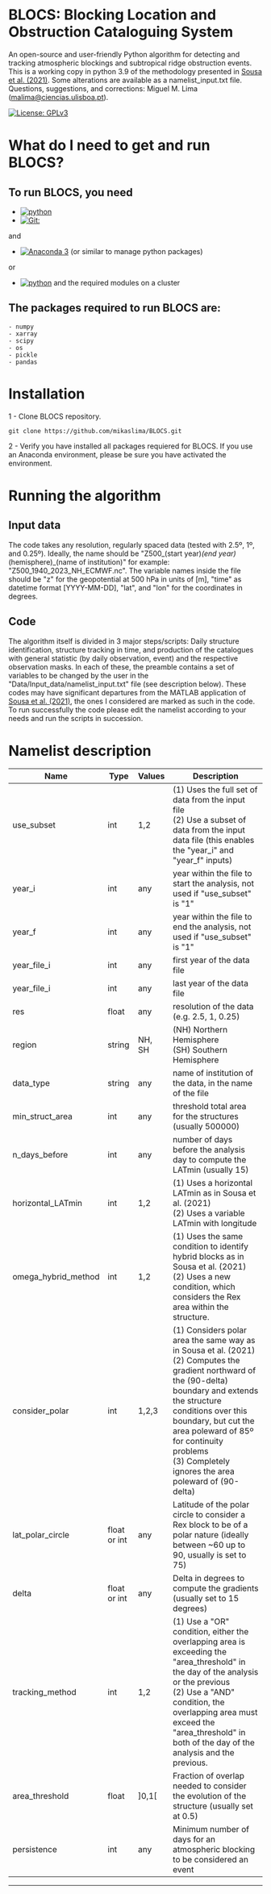 # BLOCS: Blocking Location and Obstruction Cataloguing System
An open-source and user-friendly Python algorithm for detecting and tracking atmospheric blockings and subtropical ridge obstruction events.
This is a working copy in python 3.9 of the methodology presented in [Sousa et al. (2021)](https://doi.org/10.1175/JCLI-D-20-0658.1). Some alterations are available as a namelist_input.txt file.
Questions, suggestions, and corrections: Miguel M. Lima (malima@ciencias.ulisboa.pt).

[![License: GPLv3](https://img.shields.io/badge/License-GPLv3-blue.svg)](https://www.gnu.org/licenses/gpl-3.0)

# What do I need to get and run BLOCS?

## To run BLOCS, you need

   * [![python](https://img.shields.io/badge/Python-3-3776AB.svg?style=flat&logo=python&logoColor=white)](https://www.python.org)
   * [![Git: ](https://img.shields.io/badge/Git--blue)](https://git-scm.com/)

and

 * [![Anaconda 3](https://img.shields.io/badge/Anaconda-3-green.svg)](https://www.anaconda.com/) (or similar to manage python packages)

or

  *  [![python](https://img.shields.io/badge/Python-3-3776AB.svg?style=flat&logo=python&logoColor=white)](https://www.python.org) and the required modules on a cluster

## The packages required to run BLOCS are:
  
```
- numpy
- xarray
- scipy
- os
- pickle
- pandas
```

# Installation

1 - Clone BLOCS repository.

 ```
git clone https://github.com/mikaslima/BLOCS.git
  ```

2 - Verify you have installed all packages requiered for BLOCS. If you use an Anaconda environment, please be sure you have activated the environment.

# Running the algorithm

## Input data

The code takes any resolution, regularly spaced data (tested with 2.5º, 1º, and 0.25º). Ideally, the name should be "Z500_(start year)_(end year)_(hemisphere)_(name of institution)" for example: "Z500_1940_2023_NH_ECMWF.nc". The variable names inside the file should be "z" for the geopotential at 500 hPa in units of [m], "time" as datetime format [YYYY-MM-DD], "lat", and "lon" for the coordinates in degrees.

## Code

The algorithm itself is divided in 3 major steps/scripts: Daily structure identification, structure tracking in time, and production of the catalogues with general statistic (by daily observation, event) and the respective observation masks.
In each of these, the preamble contains a set of variables to be changed by the user in the "Data/Input_data/namelist_input.txt" file (see description below).
These codes may have significant departures from the MATLAB application of [Sousa et al. (2021)](https://doi.org/10.1175/JCLI-D-20-0658.1), the ones I considered are marked as such in the code.
To run successfully the code please edit the namelist according to your needs and run the scripts in succession.

# Namelist description

Name                |  Type         |   Values    |     Description
--------------------|---------------|-------------|-----------------
use_subset          |  int          |   1,2       | (1) Uses the full set of data from the input file<br>(2) Use a subset of data from the input data file (this enables the "year_i" and "year_f" inputs)
year_i              |  int          |   any       | year within the file to start the analysis, not used if "use_subset" is "1"
year_f              |  int          |   any       | year within the file to end the analysis, not used if "use_subset" is "1"
year_file_i         |  int          |   any       | first year of the data file
year_file_i         |  int          |   any       | last year of the data file
res                 |  float        |   any       | resolution of the data (e.g. 2.5, 1, 0.25)
region              |  string       |   NH, SH    | (NH) Northern Hemisphere<br>(SH) Southern Hemisphere
data_type           |  string       |   any       | name of institution of the data, in the name of the file
min_struct_area     |  int          |   any       | threshold total area for the structures (usually 500000)
n_days_before       |  int          |   any       | number of days before the analysis day to compute the LATmin (usually 15)
horizontal_LATmin   |  int          |   1,2       | (1) Uses a horizontal LATmin as in Sousa et al. (2021)<br>(2) Uses a variable LATmin with longitude
omega_hybrid_method |  int          |   1,2       | (1) Uses the same condition to identify hybrid blocks as in Sousa et al. (2021)<br>(2) Uses a new condition, which considers the Rex area within the structure.
consider_polar      |  int          |   1,2,3     | (1) Considers polar area the same way as in Sousa et al. (2021)<br>(2) Computes the gradient northward of the (90-delta) boundary and extends the structure conditions over this boundary, but cut the area poleward of 85º for continuity problems<br>(3) Completely ignores the area poleward of (90-delta)
lat_polar_circle    |  float or int |   any       | Latitude of the polar circle to consider a Rex block to be of a polar nature (ideally between ~60 up to 90, usually is set to 75)
delta               |  float or int |   any       | Delta in degrees to compute the gradients (usually set to 15 degrees)
tracking_method     |  int          |   1,2       | (1) Use a "OR" condition, either the overlapping area is exceeding the "area_threshold" in the day of the analysis or the previous<br>(2) Use a "AND" condition, the overlapping area must exceed the "area_threshold" in both of the day of the analysis and the previous.
area_threshold      |  float        |   ]0,1[     | Fraction of overlap needed to consider the evolution of the structure (usually set at 0.5)
persistence         |  int          |   any       | Minimum number of days for an atmospheric blocking to be considered an event
---------------------------------------------------------------

